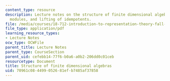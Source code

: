 ```yaml
---
content_type: resource
description: Lecture notes on the structure of finite dimensional algebras, projective
  modules, and lifting of idempotents.
file: /media/courses/18-712-introduction-to-representation-theory-fall-2010/70961c084499052681efb7485af37858_MIT18_712F10_ch7.pdf
file_type: application/pdf
learning_resource_types:
- Lecture Notes
ocw_type: OCWFile
parent_title: Lecture Notes
parent_type: CourseSection
parent_uid: cefebb14-77f6-b0a6-a0b2-206dd0c01ceb
resourcetype: Document
title: Structure of finite dimensional algebras
uid: 70961c08-4499-0526-81ef-b7485af37858
---
```

